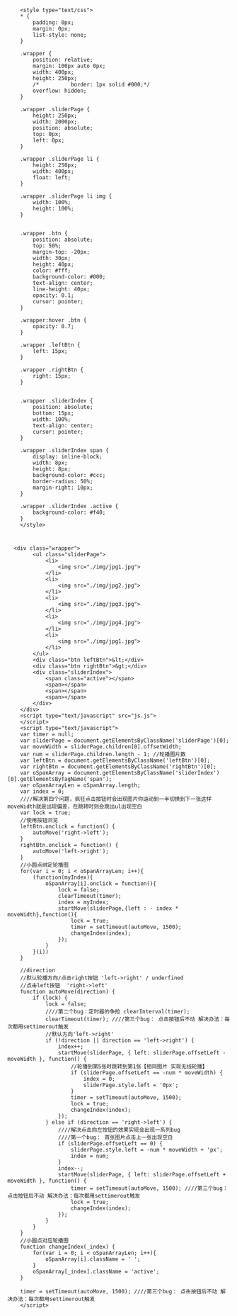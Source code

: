 	    <style type="text/css">
	    * {
	        padding: 0px;
	        margin: 0px;
	        list-style: none;
	    }
	
	    .wrapper {
	        position: relative;
	        margin: 100px auto 0px;
	        width: 400px;
	        height: 250px;
	        /*			border: 1px solid #000;*/
	        overflow: hidden;
	    }
	
	    .wrapper .sliderPage {
	        height: 250px;
	        width: 2000px;
	        position: absolute;
	        top: 0px;
	        left: 0px;
	    }
	
	    .wrapper .sliderPage li {
	        height: 250px;
	        width: 400px;
	        float: left;
	    }
	
	    .wrapper .sliderPage li img {
	        width: 100%;
	        height: 100%;
	    }
	
	
	    .wrapper .btn {
	        position: absolute;
	        top: 50%;
	        margin-top: -20px;
	        width: 30px;
	        height: 40px;
	        color: #fff;
	        background-color: #000;
	        text-align: center;
	        line-height: 40px;
	        opacity: 0.1;
	        cursor: pointer;
	    }
	
	    .wrapper:hover .btn {
	        opacity: 0.7;
	    }
	
	    .wrapper .leftBtn {
	        left: 15px;
	    }
	
	    .wrapper .rightBtn {
	        right: 15px;
	    }
	
	
	    .wrapper .sliderIndex {
	        position: absolute;
	        bottom: 15px;
	        width: 100%;
	        text-align: center;
	        cursor: pointer;
	    }
	
	    .wrapper .sliderIndex span {
	        display: inline-block;
	        width: 8px;
	        height: 8px;
	        background-color: #ccc;
	        border-radius: 50%;
	        margin-right: 10px;
	    }
	
	    .wrapper .sliderIndex .active {
	        background-color: #f40;
	    }
	    </style>

#
	
	  <div class="wrapper">
	        <ul class="sliderPage">
	            <li>
	                <img src="./img/jpg1.jpg">
				</li>
	            <li>
	                <img src="./img/jpg2.jpg">
				</li>
	            <li>
	                <img src="./img/jpg3.jpg">
				</li>
	            <li>
	                <img src="./img/jpg4.jpg">
				</li>
	            <li>
	                <img src="./img/jpg1.jpg">
				</li>
	        </ul>
	        <div class="btn leftBtn">&lt;</div>
	        <div class="btn rightBtn">&gt;</div>
	        <div class="sliderIndex">
	            <span class="active"></span>
	            <span></span>
	            <span></span>
	            <span></span>
	        </div>
	    </div>
	    <script type="text/javascript" src="js.js">
	    </script>
	    <script type="text/javascript">
	    var timer = null;
	    var sliderPage = document.getElementsByClassName('sliderPage')[0];
	    var moveWidth = sliderPage.children[0].offsetWidth;
	    var num = sliderPage.children.length - 1; //轮播图片数
	    var leftBtn = document.getElementsByClassName('leftBtn')[0];
	    var rightBtn = document.getElementsByClassName('rightBtn')[0];
	    var oSpanArray = document.getElementsByClassName('sliderIndex')[0].getElementsByTagName('span');
	    var oSpanArrayLen = oSpanArray.length;
	    var index = 0;
	    ////解决第四个问题，疯狂点击按钮时会出现图片你运动到一半切换到下一张这样moveWidth就是出现偏差，在跳转时则会跳出ul出现空白
	    var lock = true;
	    //使用按钮浏览
	    leftBtn.onclick = function() {
	        autoMove('right->left');
	    }
	    rightBtn.onclick = function() {
	        autoMove('left->right');
	    }
	    //小圆点绑定轮播图
	    for(var i = 0; i < oSpanArrayLen; i++){
	    	(function(myIndex){
	    		oSpanArray[i].onclick = function(){
	    			lock = false;
	    			clearTimeout(timer);
	    			index = myIndex;
	    			startMove(sliderPage,{left : - index * moveWidth},function(){
	    				lock = true;
	    				timer = setTimeout(autoMove, 1500);
	    				changeIndex(index);
	    			});
	    		}
	    	}(i))	
	    }
	
	    //direction
	    //默认轮播方向/点击right按钮 'left->right' / underfined
	    //点击left按钮  'right->left'
	    function autoMove(direction) {
	        if (lock) {
	            lock = false;
	            ////第二个bug：定时器的争抢 clearInterval(timer);
	            clearTimeout(timer); ////第三个bug： 点击按钮后不动 解决办法：每次都用settimerout触发
	            //默认方向'left->right'
	            if (!direction || direction == 'left->right') {
	                index++;
	                startMove(sliderPage, { left: sliderPage.offsetLeft - moveWidth }, function() {
	                    //轮播到第5张时跳转到第1张【相同图片 实现无线轮播】
	                    if (sliderPage.offsetLeft == -num * moveWidth) {
	                        index = 0;
	                        sliderPage.style.left = '0px';
	                    }
	                    timer = setTimeout(autoMove, 1500);
	                    lock = true;
	                    changeIndex(index);
	                });
	            } else if (direction == 'right->left') {
	                ////解决点击向左按钮的效果实现会出现一系列bug
	                ////第一个bug： 首张图片点击上一张出现空白
	                if (sliderPage.offsetLeft == 0) {
	                    sliderPage.style.left = -num * moveWidth + 'px';
	                    index = num;
	                }
	                index--;
	                startMove(sliderPage, { left: sliderPage.offsetLeft + moveWidth }, function() {
	                    timer = setTimeout(autoMove, 1500); ////第三个bug： 点击按钮后不动 解决办法：每次都用settimerout触发
	                    lock = true;
	                    changeIndex(index);
	                });
	            }
	        }
	    }
	    //小圆点对应轮播图
	    function changeIndex(_index) {
	    	for(var i = 0; i < oSpanArrayLen; i++){
	    		oSpanArray[i].className = ' ';
	    	}
	    	oSpanArray[_index].className = 'active';
	    }
	
	    timer = setTimeout(autoMove, 1500); ////第三个bug： 点击按钮后不动 解决办法：每次都用settimerout触发
	    </script>